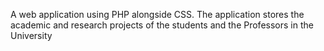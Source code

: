 A web application using PHP alongside CSS. The application stores the academic and research projects of the students and the Professors in the University
